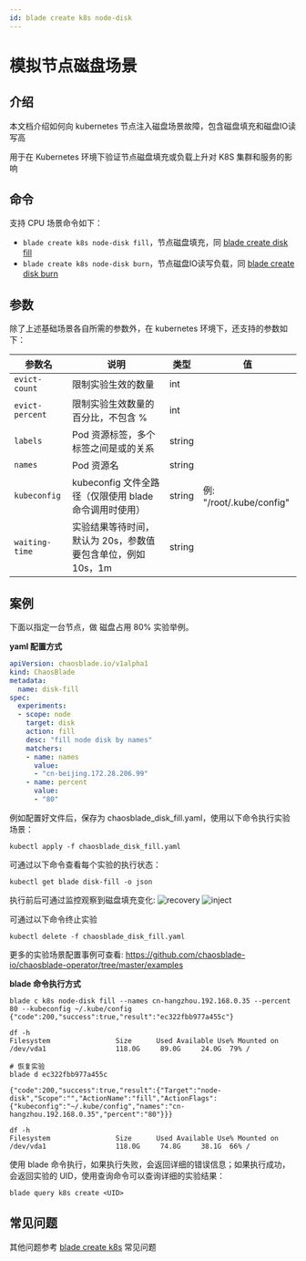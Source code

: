 ```yaml
---
id: blade create k8s node-disk
---
```


# 模拟节点磁盘场景

## 介绍
本文档介绍如何向 kubernetes 节点注入磁盘场景故障，包含磁盘填充和磁盘IO读写高

用于在 Kubernetes 环境下验证节点磁盘填充或负载上升对 K8S 集群和服务的影响

## 命令
支持 CPU 场景命令如下：
* `blade create k8s node-disk fill`，节点磁盘填充，同 [blade create disk fill](../host/blade_create_disk_fill)
* `blade create k8s node-disk burn`，节点磁盘IO读写负载，同 [blade create disk burn](../host/blade_create_disk_burn)

## 参数
除了上述基础场景各自所需的参数外，在 kubernetes 环境下，还支持的参数如下：

|  参数名 |  说明 | 类型 | 值 |
|  ----  | ---- | ---- | ---- |
| `evict-count`         | 限制实验生效的数量 | int |  |
| `evict-percent`       | 限制实验生效数量的百分比，不包含 % | int | |
| `labels`              | Pod 资源标签，多个标签之间是或的关系 | string | |
| `names`               | Pod 资源名 | string | |
| `kubeconfig`          | kubeconfig 文件全路径（仅限使用 blade 命令调用时使用） | string | 例: "/root/.kube/config" |
| `waiting-time`        | 实验结果等待时间，默认为 20s，参数值要包含单位，例如 10s，1m | string | |


## 案例

下面以指定一台节点，做 磁盘占用 80% 实验举例。

**yaml 配置方式** 
```yaml
apiVersion: chaosblade.io/v1alpha1
kind: ChaosBlade
metadata:
  name: disk-fill
spec:
  experiments:
  - scope: node
    target: disk
    action: fill
    desc: "fill node disk by names"
    matchers:
    - name: names
      value:
      - "cn-beijing.172.28.206.99"
    - name: percent
      value:
      - "80"
```

例如配置好文件后，保存为 chaosblade_disk_fill.yaml，使用以下命令执行实验场景：
```
kubectl apply -f chaosblade_disk_fill.yaml
```
可通过以下命令查看每个实验的执行状态：
```
kubectl get blade disk-fill -o json
``` 

执行前后可通过监控观察到磁盘填充变化:
![recovery](/img/doc-image/k8s_disk_fill_recovery.jpg)
![inject](/img/doc-image/k8s_disk_fill.jpg)

可通过以下命令终止实验
```
kubectl delete -f chaosblade_disk_fill.yaml
```

更多的实验场景配置事例可查看: https://github.com/chaosblade-io/chaosblade-operator/tree/master/examples


**blade 命令执行方式**
```shell
blade c k8s node-disk fill --names cn-hangzhou.192.168.0.35 --percent 80 --kubeconfig ~/.kube/config
{"code":200,"success":true,"result":"ec322fbb977a455c"}

df -h
Filesystem                Size      Used Available Use% Mounted on
/dev/vda1                 118.0G     89.0G     24.0G  79% / 

# 恢复实验
blade d ec322fbb977a455c

{"code":200,"success":true,"result":{"Target":"node-disk","Scope":"","ActionName":"fill","ActionFlags":{"kubeconfig":"~/.kube/config","names":"cn-hangzhou.192.168.0.35","percent":"80"}}}

df -h
Filesystem                Size      Used Available Use% Mounted on
/dev/vda1                 118.0G     74.8G     38.1G  66% /
```

使用 blade 命令执行，如果执行失败，会返回详细的错误信息；如果执行成功，会返回实验的 UID，使用查询命令可以查询详细的实验结果：
```
blade query k8s create <UID>
```


## 常见问题
其他问题参考 [blade create k8s](./blade_create_k8s) 常见问题
